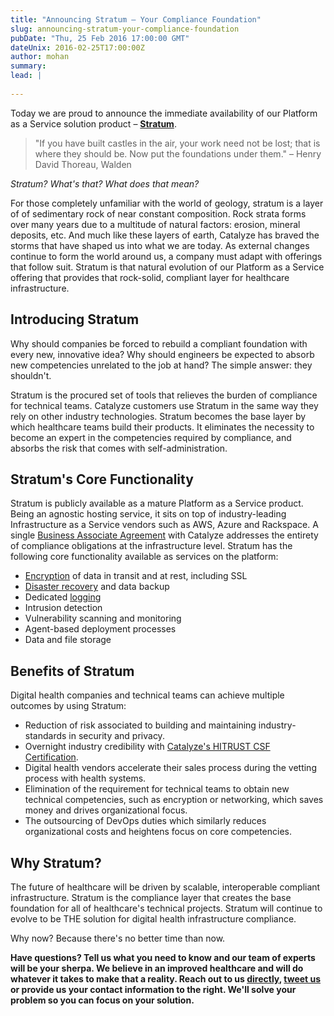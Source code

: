 ```yaml
---
title: "Announcing Stratum — Your Compliance Foundation"
slug: announcing-stratum-your-compliance-foundation
pubDate: "Thu, 25 Feb 2016 17:00:00 GMT"
dateUnix: 2016-02-25T17:00:00Z
author: mohan
summary: 
lead: |
    
---
```

Today we are proud to announce the immediate availability of our Platform as a Service solution product – [**Stratum**][1].

> "If you have built castles in the air, your work need not be lost; that is where they should be. Now put the foundations under them." – Henry David Thoreau, Walden

_Stratum? What's that? What does that mean?_

For those completely unfamiliar with the world of geology, stratum is a layer of of sedimentary rock of near constant composition. Rock strata forms over many years due to a multitude of natural factors: erosion, mineral deposits, etc. And much like these layers of earth, Catalyze has braved the storms that have shaped us into what we are today. As external changes continue to form the world around us, a company must adapt with offerings that follow suit. Stratum is that natural evolution of our Platform as a Service offering that provides that rock-solid, compliant layer for healthcare infrastructure.

## Introducing Stratum

Why should companies be forced to rebuild a compliant foundation with every new, innovative idea? Why should engineers be expected to absorb new competencies unrelated to the job at hand? The simple answer: they shouldn't.

Stratum is the procured set of tools that relieves the burden of compliance for technical teams. Catalyze customers use Stratum in the same way they rely on other industry technologies.  Stratum becomes the base layer by which healthcare teams build their products. It eliminates the necessity to become an expert in the competencies required by compliance, and absorbs the risk that comes with self-administration.

## Stratum's Core Functionality

Stratum is publicly available as a mature Platform as a Service product. Being an agnostic hosting service, it sits on top of industry-leading Infrastructure as a Service vendors such as AWS, Azure and Rackspace. A single [Business Associate Agreement][2] with Catalyze addresses the entirety of compliance obligations at the infrastructure level. Stratum has the following core functionality available as services on the platform:

* [Encryption][3] of data in transit and at rest, including SSL
* [Disaster recovery][4] and data backup
* Dedicated [logging][5]
* Intrusion detection
* Vulnerability scanning and monitoring
* Agent-based deployment processes
* Data and file storage

## Benefits of Stratum

Digital health companies and technical teams can achieve multiple outcomes by using Stratum:

* Reduction of risk associated to building and maintaining industry-standards in security and privacy.
* Overnight industry credibility with [Catalyze's HITRUST CSF Certification][6].
* Digital health vendors accelerate their sales process during the vetting process with health systems.
* Elimination of the requirement for technical teams to obtain new technical competencies, such as encryption or networking, which saves money and drives organizational focus.
* The outsourcing of DevOps duties which similarly reduces organizational costs and heightens focus on core competencies.

## Why Stratum?

The future of healthcare will be driven by scalable, interoperable compliant infrastructure. Stratum is the compliance layer that creates the base foundation for all of healthcare's technical projects. Stratum will continue to evolve to be THE solution for digital health infrastructure compliance.

Why now? Because there's no better time than now.

**Have questions? Tell us what you need to know and our team of experts will be your sherpa. We believe in an improved healthcare and will do whatever it takes to make that a reality. Reach out to us [directly][7], [tweet us][8] or provide us your contact information to the right. We'll solve your problem so you can focus on your solution.**

[1]: https://catalyze.io/stratum
[2]: https://catalyze.io/learn/business-associate-agreements
[3]: https://catalyze.io/learn/hipaa-and-encryption
[4]: https://catalyze.io/learn/hipaa-contingency-planning-disaster-recovery
[5]: https://catalyze.io/learn/hipaa-auditing-and-logging
[6]: https://catalyze.io/compliance/hitrust
[7]: mailto:hello%40catalyze.io
[8]: https://twitter.com/catalyzeio
